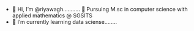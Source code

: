 - 👋 Hi, I’m @riyawagh...........
📖 Pursuing M.sc in computer science with applied mathematics @ SGSITS
- 🌱 I’m currently learning data sciense........
 
  
